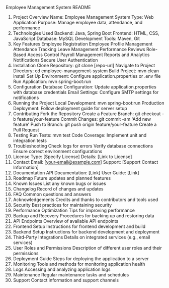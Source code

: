 Employee Management System README
1. Project Overview
Name: Employee Management System
Type: Web Application
Purpose: Manage employee data, attendance, and performance
2. Technologies Used
Backend: Java, Spring Boot
Frontend: HTML, CSS, JavaScript
Database: MySQL
Development Tools: Maven, Git
3. Key Features
Employee Registration
Employee Profile Management
Attendance Tracking
Leave Management
Performance Reviews
Role-Based Access Control
Payroll Management
Reports and Analytics
Notifications
Secure User Authentication
4. Installation
Clone Repository: git clone [repo-url]
Navigate to Project Directory: cd employee-management-system
Build Project: mvn clean install
Set Up Environment: Configure application.properties or .env file
Run Application: mvn spring-boot:run
5. Configuration
Database Configuration: Update application.properties with database credentials
Email Settings: Configure SMTP settings for notifications
6. Running the Project
Local Development: mvn spring-boot:run
Production Deployment: Follow deployment guide for server setup
7. Contributing
Fork the Repository
Create a Feature Branch: git checkout -b feature/your-feature
Commit Changes: git commit -am 'Add new feature'
Push to Branch: git push origin feature/your-feature
Create a Pull Request
8. Testing
Run Tests: mvn test
Code Coverage: Implement unit and integration tests
9. Troubleshooting
Check logs for errors
Verify database connections
Ensure correct environment configurations
10. License
Type: [Specify License]
Details: [Link to License]
11. Contact
Email: [your-email@example.com]
Support: [Support Contact Information]
12. Documentation
API Documentation: [Link]
User Guide: [Link]
13. Roadmap
Future updates and planned features
14. Known Issues
List any known bugs or issues
15. Changelog
Record of changes and updates
16. FAQ
Common questions and answers
17. Acknowledgements
Credits and thanks to contributors and tools used
18. Security
Best practices for maintaining security
19. Performance Optimization
Tips for improving performance
20. Backup and Recovery
Procedures for backing up and restoring data
21. API Endpoints
Overview of available API endpoints
22. Frontend Setup
Instructions for frontend development and build
23. Backend Setup
Instructions for backend development and deployment
24. Third-Party Integrations
Details on integrated services (e.g., email services)
25. User Roles and Permissions
Description of different user roles and their permissions
26. Deployment Guide
Steps for deploying the application to a server
27. Monitoring
Tools and methods for monitoring application health
28. Logs
Accessing and analyzing application logs
29. Maintenance
Regular maintenance tasks and schedules
30. Support
Contact information and support channels
